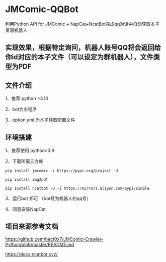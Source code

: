 # JMComic-QQBot
利用Python API for JMComic + NapCat+NcatBot完成qq对话中自动获取本子资源机器人

实现效果，根据特定询问，机器人账号QQ将会返回给你id对应的本子文件（可以设定为群机器人），文件类型为PDF
---
## 文件介绍
1、推荐 python >3.10 

2、bot为主程序

3、option.yml 为本子获取配置文件

## 环境搭建
1、推荐使用 python>3.9

2、下载所需三方库 

  ```shell
  pip install jmcomic -i https://pypi.org/project -U
  ```
   ```shell
  pip install img2pdf
  ```

  ```shell
  pip install ncatbot -U -i https://mirrors.aliyun.com/pypi/simple
  ```
3、运行bot 即可 （bot号为机器人的qq号）

4、同意安装NapCat 


## 项目来源参考文档
https://github.com/hect0x7/JMComic-Crawler-Python/blob/master/README.md

https://docs.ncatbot.xyz/
